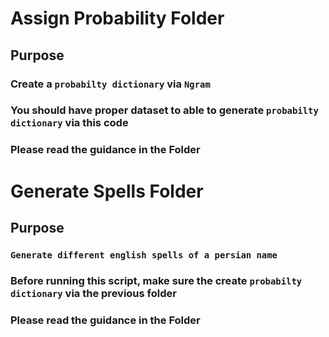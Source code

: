 # Assign Probability Folder
## Purpose
### Create a `probabilty dictionary` via `Ngram`
### You should have proper dataset to able to generate `probabilty dictionary` via this code
### Please read the guidance in the Folder

# Generate Spells Folder
## Purpose
### `Generate different english spells of a persian name`
### Before running this script, make sure the create `probabilty dictionary` via the previous folder
### Please read the guidance in the Folder
